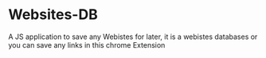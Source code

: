 # Websites-DB
 A JS application to save any Webistes for later, it is a webistes databases or you can save any links in this chrome Extension
